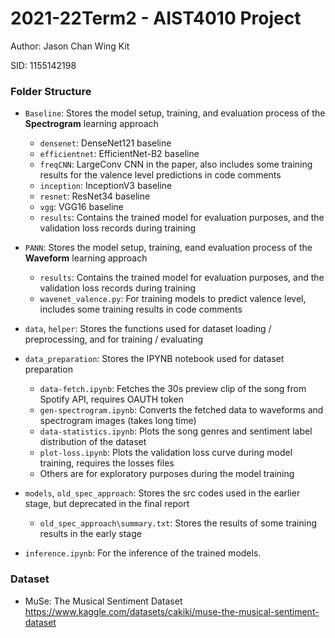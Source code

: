 # 2021-22Term2 - AIST4010 Project
Author: Jason Chan Wing Kit

SID: 1155142198

### Folder Structure
- `Baseline`: Stores the model setup, training, and evaluation process of the **Spectrogram** learning approach
  - `densenet`: DenseNet121 baseline
  - `efficientnet`: EfficientNet-B2 baseline
  - `freqCNN`: LargeConv CNN in the paper, also includes some training results for the valence level predictions in code comments
  - `inception`: InceptionV3 baseline
  - `resnet`: ResNet34 baseline
  - `vgg`: VGG16 baseline
  - `results`: Contains the trained model for evaluation purposes, and the validation loss records during training

- `PANN`: Stores the model setup, training, eand evaluation process of the **Waveform** learning approach
  - `results`: Contains the trained model for evaluation purposes, and the validation loss records during training
  - `wavenet_valence.py`: For training models to predict valence level, includes some training results in code comments

- `data`, `helper`: Stores the functions used for dataset loading / preprocessing, and for training / evaluating

- `data_preparation`: Stores the IPYNB notebook used for dataset preparation
  - `data-fetch.ipynb`: Fetches the 30s preview clip of the song from Spotify API, requires OAUTH token
  - `gen-spectrogram.ipynb`: Converts the fetched data to waveforms and spectrogram images (takes long time)
  - `data-statistics.ipynb`: Plots the song genres and sentiment label distribution of the dataset
  - `plot-loss.ipynb`: Plots the validation loss curve during model training, requires the losses files
  - Others are for exploratory purposes during the model training

- `models`, `old_spec_approach`: Stores the src codes used in the earlier stage, but deprecated in the final report
  - `old_spec_approach\summary.txt`: Stores the results of some training results in the early stage

- `inference.ipynb`: For the inference of the trained models.

### Dataset
- MuSe: The Musical Sentiment Dataset
https://www.kaggle.com/datasets/cakiki/muse-the-musical-sentiment-dataset
